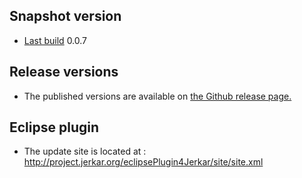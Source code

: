 ## Snapshot version

* [Last build](binaries/jerkar-distrib.zip) 0.0.7

## Release versions

* The published versions are available on [the Github release page.](https://github.com/jerkar/jerkar/releases)


## Eclipse plugin

* The update site is located at : http://project.jerkar.org/eclipsePlugin4Jerkar/site/site.xml
